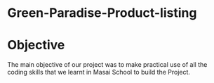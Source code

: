# Green-Paradise-Product-listing
# Objective
The main objective of our project was to make practical use of all the coding skills that we learnt in Masai School to build the Project.
